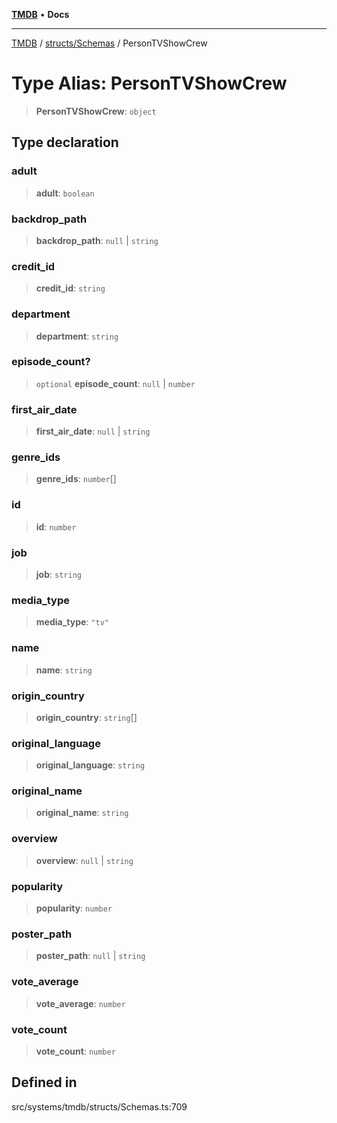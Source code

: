 [**TMDB**](../../../README.md) • **Docs**

***

[TMDB](../../../README.md) / [structs/Schemas](../README.md) / PersonTVShowCrew

# Type Alias: PersonTVShowCrew

> **PersonTVShowCrew**: `object`

## Type declaration

### adult

> **adult**: `boolean`

### backdrop\_path

> **backdrop\_path**: `null` \| `string`

### credit\_id

> **credit\_id**: `string`

### department

> **department**: `string`

### episode\_count?

> `optional` **episode\_count**: `null` \| `number`

### first\_air\_date

> **first\_air\_date**: `null` \| `string`

### genre\_ids

> **genre\_ids**: `number`[]

### id

> **id**: `number`

### job

> **job**: `string`

### media\_type

> **media\_type**: `"tv"`

### name

> **name**: `string`

### origin\_country

> **origin\_country**: `string`[]

### original\_language

> **original\_language**: `string`

### original\_name

> **original\_name**: `string`

### overview

> **overview**: `null` \| `string`

### popularity

> **popularity**: `number`

### poster\_path

> **poster\_path**: `null` \| `string`

### vote\_average

> **vote\_average**: `number`

### vote\_count

> **vote\_count**: `number`

## Defined in

src/systems/tmdb/structs/Schemas.ts:709
